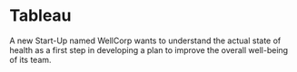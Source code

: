 # Tableau
A new Start-Up named WellCorp wants to understand the actual state of health as a first step in developing a plan to improve the overall well-being of its team.
